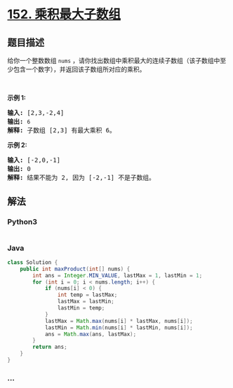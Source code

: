 # [152. 乘积最大子数组](https://leetcode-cn.com/problems/maximum-product-subarray)



## 题目描述

<!-- 这里写题目描述 -->

<p>给你一个整数数组 <code>nums</code>&nbsp;，请你找出数组中乘积最大的连续子数组（该子数组中至少包含一个数字），并返回该子数组所对应的乘积。</p>

<p>&nbsp;</p>

<p><strong>示例 1:</strong></p>

<pre><strong>输入:</strong> [2,3,-2,4]
<strong>输出:</strong> <code>6</code>
<strong>解释:</strong>&nbsp;子数组 [2,3] 有最大乘积 6。
</pre>

<p><strong>示例 2:</strong></p>

<pre><strong>输入:</strong> [-2,0,-1]
<strong>输出:</strong> 0
<strong>解释:</strong>&nbsp;结果不能为 2, 因为 [-2,-1] 不是子数组。</pre>


## 解法

<!-- 这里可写通用的实现逻辑 -->

<!-- tabs:start -->

### **Python3**

<!-- 这里可写当前语言的特殊实现逻辑 -->

```python

```

### **Java**

<!-- 这里可写当前语言的特殊实现逻辑 -->

```java
class Solution {
    public int maxProduct(int[] nums) {
        int ans = Integer.MIN_VALUE, lastMax = 1, lastMin = 1;
        for (int i = 0; i < nums.length; i++) {
            if (nums[i] < 0) {
                int temp = lastMax;
                lastMax = lastMin;
                lastMin = temp;
            }
            lastMax = Math.max(nums[i] * lastMax, nums[i]);
            lastMin = Math.min(nums[i] * lastMin, nums[i]);
            ans = Math.max(ans, lastMax);
        }
        return ans;
    }
}
```

### **...**

```

```

<!-- tabs:end -->
